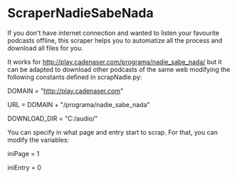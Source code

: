 # ScraperNadieSabeNada
If you don't have internet connection and wanted to listen your favourite podcasts offline, this scraper helps you to automatize all the process and download all files for you.

It works for http://play.cadenaser.com/programa/nadie_sabe_nada/ but it can be adapted to download other podcasts of the same web modifying the following constants defined in scrapNadie.py:

DOMAIN = "http://play.cadenaser.com"

URL = DOMAIN + "/programa/nadie_sabe_nada"

DOWNLOAD_DIR = "C:/audio/"

You can specify in what page and entry start to scrap. For that, you can modify the variables: 

iniPage = 1

iniEntry = 0
